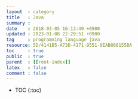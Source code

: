 ```yaml
---
layout  : category
title   : Java
summary :
date    : 2018-03-05 16:13:49 +0900
updated : 2023-01-08 22:29:51 +0900
tag     : programming language java
resource: 5D/4141B5-A73D-4171-9551-9EAB008155BA
toc     : true
public  : true
parent  : [[root-index]]
latex   : false
comment : false
---
```

* TOC
{:toc}
